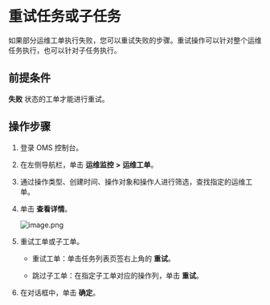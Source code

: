 # 重试任务或子任务

如果部分运维工单执行失败，您可以重试失败的步骤。重试操作可以针对整个运维任务执行，也可以针对子任务执行。

## 前提条件

**失败** 状态的工单才能进行重试。

## 操作步骤

1. 登录 OMS 控制台。

2. 在左侧导航栏，单击 **运维监控** **\>** **运维工单**。

3. 通过操作类型、创建时间、操作对象和操作人进行筛选，查找指定的运维工单。

4. 单击 **查看详情**。

   ![image.png](https://help-static-aliyun-doc.aliyuncs.com/assets/img/zh-CN/9685718061/p176518.png "image.png")

5. 重试工单或子工单。

   * 重试工单：单击任务列表页签右上角的 **重试**。

   * 跳过子工单：在指定子工单对应的操作列，单击 **重试**。

6. 在对话框中，单击 **确定**。
